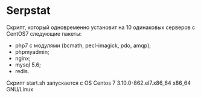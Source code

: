 # Serpstat
Скрипт, который одновременно установит на 10 одинаковых серверов c CentOS7 следующие пакеты:

- php7 с модулями (bcmath, pecl-imagick, pdo, amqp);
- phpmyadmin;
- nginx;
- mysql 5.6;
- redis.

Скрипт start.sh запускается с OS Centos 7  3.10.0-862.el7.x86_64 х86_64 GNU/Linux


